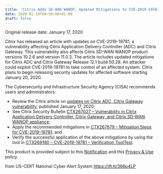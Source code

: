```yaml
---
title: 'Citrix Adds SD-WAN WANOP, Updated Mitigations to CVE-2019-19781 Advisory'
date: 2020-01-18T04:50:00+01:00
draft: false
---
```


Original release date: January 17, 2020  

Citrix has released an article with updates on CVE-2019-19781, a vulnerability affecting Citrix Application Delivery Controller (ADC) and Citrix Gateway. This vulnerability also affects Citrix SD-WAN WANOP product versions 10.2.6 and version 11.0.3. The article includes updated mitigations for Citrix ADC and Citrix Gateway Release 12.1 build 50.28. An attacker could exploit CVE-2019-19781 to take control of an affected system. Citrix plans to begin releasing security updates for affected software starting January 20, 2020.

The Cybersecurity and Infrastructure Security Agency (CISA) recommends users and administrators:

*   Review the Citrix article on [updates on Citrix ADC, Citrix Gateway vulnerability](https://www.citrix.com/blogs/2020/01/17/citrix-updates-on-citrix-adc-citrix-gateway-vulnerability/), published January 17, 2020;
*   See Citrix Security Bulletin [CTX267027 – Vulnerability in Citrix Application Delivery Controller, Citrix Gateway, and Citrix SD-WAN WANOP appliance](https://support.citrix.com/article/CTX267027);
*   Apply the recommended mitigations in [CTX267679 – Mitigation Steps for CVE-2019-19781](https://support.citrix.com/article/CTX267679); and
*   Verify the successful application of the above mitigations by using the tool in [CTX269180 – CVE-2019-19781 – Verification ToolTest](https://support.citrix.com/article/CTX269180).

This product is provided subject to this [Notification](https://www.us-cert.gov/privacy/notification) and this [Privacy & Use](https://www.dhs.gov/privacy-policy) policy.

  
  
from US-CERT National Cyber Alert System https://ift.tt/366p4LP